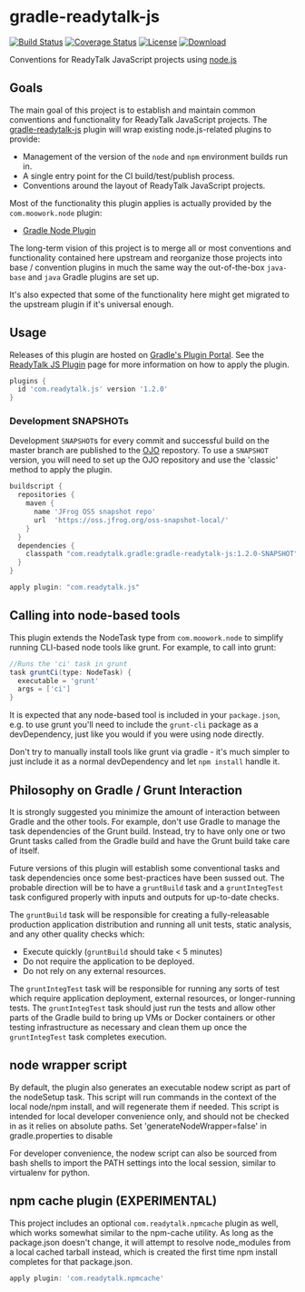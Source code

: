 gradle-readytalk-js
===================

[![Build Status](http://goo.gl/L6U01H)](http://goo.gl/k3KEE2)
[![Coverage Status](http://goo.gl/7uC90R)](http://goo.gl/Q8wikd)
[![License](http://goo.gl/pPDj6N)](http://goo.gl/93tPwk)
[![Download](http://goo.gl/OFVFVx)](http://goo.gl/wOAuo0)

Conventions for ReadyTalk JavaScript projects using [node.js][]

[node.js]: http://nodejs.org/

## Goals ##
The main goal of this project is to establish and maintain common conventions
and functionality for ReadyTalk JavaScript projects. The [gradle-readytalk-js][]
plugin will wrap existing node.js-related plugins to provide:

- Management of the version of the `node` and `npm` environment builds run in.
- A single entry point for the CI build/test/publish process.
- Conventions around the layout of ReadyTalk JavaScript projects.

[gradle-readytalk-js]: http://oss.readytalk.com/gradle-readytalk-js/

Most of the functionality this plugin applies is actually provided by the
`com.moowork.node` plugin:

- [Gradle Node Plugin](https://github.com/srs/gradle-node-plugin)

The long-term vision of this project is to merge all or most conventions and
functionality contained here upstream and reorganize those projects into base /
convention plugins in much the same way the out-of-the-box `java-base` and
`java` Gradle plugins are set up.

It's also expected that some of the functionality here might get migrated to the
upstream plugin if it's universal enough.

## Usage ##
Releases of this plugin are hosted on [Gradle's Plugin Portal][]. See the
[ReadyTalk JS Plugin][] page for more information on how to apply the plugin.

[Gradle's Plugin Portal]: https://plugins.gradle.org
[ReadyTalk JS Plugin]: https://plugins.gradle.org/plugin/com.readytalk.js

```groovy
plugins {
  id 'com.readytalk.js' version '1.2.0'
}
```

### Development SNAPSHOTs ###
Development `SNAPSHOT`s for every commit and successful build on the master
branch are published to the [OJO][] repostory. To use a `SNAPSHOT` version,
you will need to set up the OJO repository and use the 'classic' method to
apply the plugin.

```groovy
buildscript {
  repositories {
    maven {
      name 'JFrog OSS snapshot repo'
      url  'https://oss.jfrog.org/oss-snapshot-local/'
    }
  }
  dependencies {
    classpath "com.readytalk.gradle:gradle-readytalk-js:1.2.0-SNAPSHOT"
  }
}

apply plugin: "com.readytalk.js"
```

[OJO]: https://oss.jfrog.org

## Calling into node-based tools
This plugin extends the NodeTask type from `com.moowork.node` to simplify
running CLI-based node tools like grunt. For example, to call into grunt:

```groovy
//Runs the 'ci' task in grunt
task gruntCi(type: NodeTask) {
  executable = 'grunt'
  args = ['ci']
}
```

It is expected that any node-based tool is included in your `package.json`,
e.g. to use grunt you'll need to include the `grunt-cli` package as a
devDependency, just like you would if you were using node directly.

Don't try to manually install tools like grunt via gradle - it's much simpler
to just include it as a normal devDependency and let `npm install` handle it.

## Philosophy on Gradle / Grunt Interaction ##
It is strongly suggested you minimize the amount of interaction between Gradle
and the other tools. For example, don't use Gradle to manage the task
dependencies of the Grunt build. Instead, try to have only one or two Grunt
tasks called from the Gradle build and have the Grunt build take care of itself.

Future versions of this plugin will establish some conventional tasks and task
dependencies once some best-practices have been sussed out. The probable
direction will be to have a `gruntBuild` task and a `gruntIntegTest` task
configured properly with inputs and outputs for up-to-date checks.

The `gruntBuild` task will be responsible for creating a fully-releasable
production application distribution and running all unit tests, static analysis,
and any other quality checks which:

 - Execute quickly (`gruntBuild` should take < 5 minutes)
 - Do not require the application to be deployed.
 - Do not rely on any external resources.

The `gruntIntegTest` task will be responsible for running any sorts of test
which  require application deployment, external resources, or longer-running
tests. The `gruntIntegTest` task should just run the tests and allow other
parts of the Gradle build to bring up VMs or Docker containers or other testing
infrastructure as necessary and clean them up once the `gruntIntegTest` task
completes execution.

## node wrapper script

By default, the plugin also generates an executable nodew script as part of
the nodeSetup task. This script will run commands in the context of the local
node/npm install, and will regenerate them if needed. This script is intended
for local developer convenience only, and should not be checked in as it relies
on absolute paths. Set 'generateNodeWrapper=false' in gradle.properties to disable

For developer convenience, the nodew script can also be sourced from bash shells
to import the PATH settings into the local session, similar to virtualenv for
python.

## npm cache plugin (EXPERIMENTAL)

This project includes an optional `com.readytalk.npmcache` plugin as well, which
works somewhat similar to the npm-cache utility. As long as the package.json doesn't
change, it will attempt to resolve node_modules from a local cached tarball instead,
which is created the first time npm install completes for that package.json.

```groovy
apply plugin: 'com.readytalk.npmcache'
```
